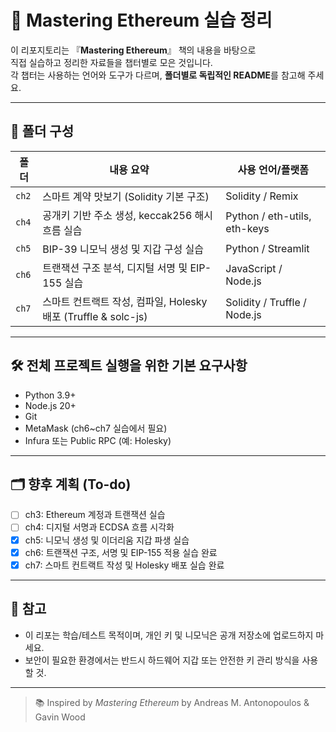 # 📘 Mastering Ethereum 실습 정리

이 리포지토리는 『**Mastering Ethereum**』 책의 내용을 바탕으로  
직접 실습하고 정리한 자료들을 챕터별로 모은 것입니다.  
각 챕터는 사용하는 언어와 도구가 다르며, **폴더별로 독립적인 README**를 참고해 주세요.

---

## 📁 폴더 구성

|  폴더   | 내용 요약                                                    | 사용 언어/플랫폼                |
|---------|------------------------------------------------------------|-------------------------------|
| `ch2`   | 스마트 계약 맛보기 (Solidity 기본 구조)                        | Solidity / Remix              |
| `ch4`   | 공개키 기반 주소 생성, keccak256 해시 흐름 실습                 | Python / eth-utils, eth-keys  |
| `ch5`   | BIP-39 니모닉 생성 및 지갑 구성 실습                           | Python / Streamlit            |
| `ch6`   | 트랜잭션 구조 분석, 디지털 서명 및 EIP-155 실습                 | JavaScript / Node.js          |
| `ch7`   | 스마트 컨트랙트 작성, 컴파일, Holesky 배포 (Truffle & solc-js) | Solidity / Truffle / Node.js   |

---

## 🛠️ 전체 프로젝트 실행을 위한 기본 요구사항

- Python 3.9+
- Node.js 20+
- Git
- MetaMask (ch6~ch7 실습에서 필요)
- Infura 또는 Public RPC (예: Holesky)

---

## 🗂️ 향후 계획 (To-do)

- [ ] ch3: Ethereum 계정과 트랜잭션 실습  
- [ ] ch4: 디지털 서명과 ECDSA 흐름 시각화  
- [x] ch5: 니모닉 생성 및 이더리움 지갑 파생 실습  
- [x] ch6: 트랜잭션 구조, 서명 및 EIP-155 적용 실습 완료  
- [x] ch7: 스마트 컨트랙트 작성 및 Holesky 배포 실습 완료

---

## 💬 참고

- 이 리포는 학습/테스트 목적이며, 개인 키 및 니모닉은 공개 저장소에 업로드하지 마세요.
- 보안이 필요한 환경에서는 반드시 하드웨어 지갑 또는 안전한 키 관리 방식을 사용할 것.

---

> 📚 Inspired by *Mastering Ethereum* by Andreas M. Antonopoulos & Gavin Wood
